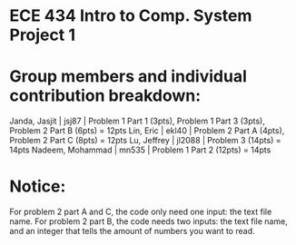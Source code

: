 # ECE 434 Intro to Comp. System Project 1

# Group members and individual contribution breakdown:
Janda, Jasjit     |  jsj87   |  Problem 1 Part 1 (3pts), Problem 1 Part 3 (3pts), Problem 2 Part B (6pts) = 12pts
Lin, Eric         |  ekl40   |  Problem 2 Part A (4pts), Problem 2 Part C (8pts) = 12pts
Lu, Jeffrey       |  jl2088  |  Problem 3 (14pts) = 14pts
Nadeem, Mohammad  |  mn535   |  Problem 1 Part 2 (12pts) = 14pts

# Notice:
For problem 2 part A and C, the code only need one input: the text file name.
For problem 2 part B, the code needs two inputs: the text file name, and an integer that tells the amount of numbers you want to read.
